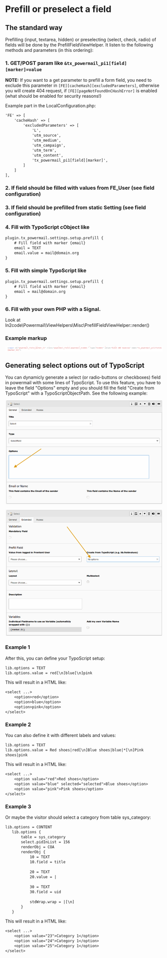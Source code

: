 # Prefill or preselect a field

## The standard way

Prefilling (input, textarea, hidden) or preselecting (select, check, radio)
of fields will be done by the PrefillFieldViewHelper. It
listen to the following methods and parameters (in this ordering):

### 1. GET/POST param like `&tx_powermail_pi1[field][marker]=value`

**NOTE:** If you want to a get parameter to prefill a form field, you need to exclude this parameter
in `[FE][cacheHash][excludedParameters]`, otherwise you will create 404 request, if `[FE][pageNotFoundOnCHashError]`
is enabled (what should be enabled for security reasons!)

Example part in the LocalConfiguration.php:

```
'FE' => [
    'cacheHash' => [
        'excludedParameters' => [
            'L',
            'utm_source',
            'utm_medium',
            'utm_campaign',
            'utm_term',
            'utm_content',
            'tx_powermail_pi1[field][marker]',
        ]
    ]
],
```

### 2. If field should be filled with values from FE_User (see field configuration)

### 3. If field should be prefilled from static Setting (see field configuration)

### 4. Fill with TypoScript cObject like

```
plugin.tx_powermail.settings.setup.prefill {
    # Fill field with marker {email}
    email = TEXT
    email.value = mail@domain.org
}
```

### 5. Fill with simple TypoScript like

```
plugin.tx_powermail.settings.setup.prefill {
    # Fill field with marker {email}
    email = mail@domain.org
}
```

### 6. Fill with your own PHP with a Signal.

Look at In2code\Powermail\ViewHelpers\Misc\PrefillFieldViewHelper::render()


### Example markup

![prefill_frontend_output](../../Images/prefill_frontend_output.png)


## Generating select options out of TypoScript

You can dynamicly generate a select (or radio-buttons or checkboxes) field in powermail with some lines of TypoScript.
To use this feature, you have to leave the field "Options" empty and you should fill the field
"Create from TypoScript" with a TypoScriptObjectPath. See the following example:

![prefill_select_typoscript1](../../Images/prefill_select_typoscript1.png)

![prefill_select_typoscript2](../../Images/prefill_select_typoscript2.png)


### Example 1

After this, you can define your TypoScript setup:

```
lib.options = TEXT
lib.options.value = red[\n]blue[\n]pink
```

This will result in a HTML like:

```
<select ...>
    <option>red</option>
    <option>blue</option>
    <option>pink</option>
</select>
```


### Example 2

You can also define it with different labels and values:

```
lib.options = TEXT
lib.options.value = Red shoes|red[\n]Blue shoes|blue|*[\n]Pink shoes|pink
```

This will result in a HTML like:

```
<select ...>
    <option value="red">Red shoes</option>
    <option value="blue" selected="selected">Blue shoes</option>
    <option value="pink">Pink shoes</option>
</select>
```


### Example 3

Or maybe the visitor should select a category from table sys_category:

```
lib.options = CONTENT
   lib.options {
       table = sys_category
       select.pidInList = 156
       renderObj = COA
       renderObj {
           10 = TEXT
           10.field = title

           20 = TEXT
           20.value = |

           30 = TEXT
           30.field = uid

           stdWrap.wrap = |[\n]
       }
   }
```

This will result in a HTML like:

```
<select ...>
    <option value="23">Category 1</option>
    <option value="24">Category 1</option>
    <option value="25">Category 1</option>
</select>
```
